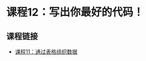 # 课程12：写出你最好的代码！

## 课程链接
* [课程11：通过表格组织数据](https://github.com/hexcola/Learn_to_Code_HTML_And_CSS_zh/blob/master/Fundamentals/docs/Lesson_11_Organizing_Data_with_Tables.md)